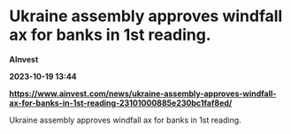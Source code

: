 # Ukraine assembly approves windfall ax for banks in 1st reading.
**AInvest**

**2023-10-19 13:44**

**https://www.ainvest.com/news/ukraine-assembly-approves-windfall-ax-for-banks-in-1st-reading-23101000885e230bc1faf8ed/**

Ukraine assembly approves windfall ax for banks in 1st reading.